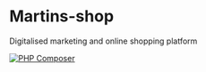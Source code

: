 # Martins-shop

Digitalised marketing and online shopping platform 

[![PHP Composer](https://github.com/L1QU3D/Martins-shop/actions/workflows/php.yml/badge.svg)](https://github.com/L1QU3D/Martins-shop/actions/workflows/php.yml)
